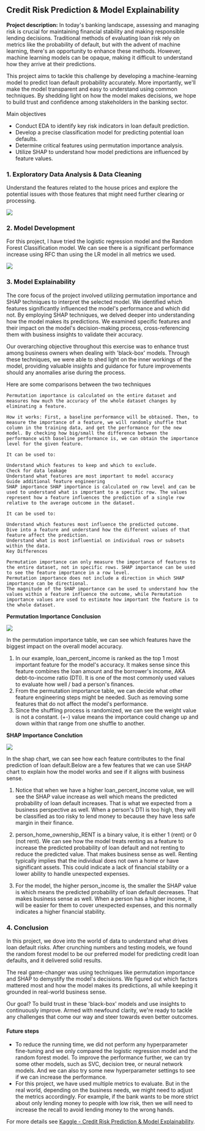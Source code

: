 ## Credit Risk Prediction & Model Explainability

**Project description:** 
In today's banking landscape, assessing and managing risk is crucial for maintaining financial stability and making responsible lending decisions. Traditional methods of evaluating loan risk rely on metrics like the probability of default, but with the advent of machine learning, there's an opportunity to enhance these methods. However, machine learning models can be opaque, making it difficult to understand how they arrive at their predictions.

This project aims to tackle this challenge by developing a machine-learning model to predict loan default probability accurately. More importantly, we'll make the model transparent and easy to understand using common techniques. By shedding light on how the model makes decisions, we hope to build trust and confidence among stakeholders in the banking sector.

Main objectives

- Conduct EDA to identify key risk indicators in loan default prediction.
- Develop a precise classification model for predicting potential loan defaults.
- Determine critical features using permutation importance analysis.
- Utilize SHAP to understand how model predictions are influenced by feature values.

### 1. Exploratory Data Analysis & Data Cleaning

Understand the features related to the house prices and explore the potential issues with those features that might need further clearing or processing. 

<img src="images/thumbnail_images/ml_p2_figure0.png?raw=true"/>
 
### 2. Model Development

For this project, I have tried the logistic regression model and the Random Forest Classification model. We can see there is a significant performance increase using RFC than using the LR model in all metrics we used.  

<img src="images/thumbnail_images/ml_p2_figure1.png?raw=true"/>

### 3. Model Explainability

The core focus of the project involved utilizing permutation importance and SHAP techniques to interpret the selected model. We identified which features significantly influenced the model's performance and which did not. By employing SHAP techniques, we delved deeper into understanding how the model makes its predictions. We examined specific features and their impact on the model's decision-making process, cross-referencing them with business insights to validate their accuracy.

Our overarching objective throughout this exercise was to enhance trust among business owners when dealing with 'black-box' models. Through these techniques, we were able to shed light on the inner workings of the model, providing valuable insights and guidance for future improvements should any anomalies arise during the process.

Here are some comparisons between the two techniques 

```
Permutation importance is calculated on the entire dataset and measures how much the accuracy of the whole dataset changes by eliminating a feature.

How it works: First, a baseline performance will be obtained. Then, to measure the importance of a feature, we will randomly shuffle that column in the training data, and get the performance for the new model. By checking how big/small the difference between the performance with baseline performance is, we can obtain the importance level for the given feature.

It can be used to:

Understand which features to keep and which to exclude.
Check for data leakage
Understand what features are most important to model accuracy
Guide additional feature engineering
SHAP importance SHAP importance is calculated on row level and can be used to understand what is important to a specific row. The values represent how a feature influences the prediction of a single row relative to the average outcome in the dataset.

It can be used to:

Understand which features most influence the predicted outcome.
Dive into a feature and understand how the different values of that feature affect the prediction.
Understand what is most influential on individual rows or subsets within the data.
Key Differences

Permutation importance can only measure the importance of features to the entire dataset, not in specific rows. SHAP importance can be used to see the feature importance in a row level.
Permutation importance does not include a direction in which SHAP importance can be directional.
The magnitude of the SHAP importance can be used to understand how the values within a feature influence the outcome, while Permutation importance values are used to estimate how important the feature is to the whole dataset.
```
**Permutation Importance Conclusion**

<img src="images/thumbnail_images/ml_p2_figure3.PNG?raw=true"/>

In the permutation importance table, we can see which features have the biggest impact on the overall model accuracy.

1. In our example, loan_percent_income is ranked as the top 1 most important feature for the model's accuracy. It makes sense since this feature combines the loan amount and the borrower's income, AKA debt-to-income ratio (DTI). It is one of the most commonly used values to evaluate how well / bad a person's finances.
2. From the permutation importance table, we can decide what other feature engineering steps might be needed. Such as removing some features that do not affect the model's performance.
3. Since the shuffling process is randomized, we can see the weight value is not a constant. (+-) value means the importance could change up and down within that range from one shuffle to another.

**SHAP Importance Conclution**

<img src="images/thumbnail_images/ml_p2_figure4.png?raw=true"/>

In the shap chart, we can see how each feature contributes to the final prediction of loan default.Below are a few features that we can use SHAP chart to explain how the model works and see if it aligns with business sense.

1. Notice that when we have a higher loan_percent_income value, we will see the SHAP value increase as well which means the predicted probability of loan default increases. That is what we expected from a business perspective as well. When a person's DTI is too high, they will be classified as too risky to lend money to because they have less safe margin in their finance.

2. person_home_ownership_RENT is a binary value, it is either 1 (rent) or 0 (not rent). We can see how the model treats renting as a feature to increase the predicted probability of loan default and not renting to reduce the predicted value. That makes business sense as well. Renting typically implies that the individual does not own a home or have significant assets. This could indicate a lack of financial stability or a lower ability to handle unexpected expenses.

3. For the model, the higher person_income is, the smaller the SHAP value is which means the predicted probability of loan default decreases. That makes business sense as well. When a person has a higher income, it will be easier for them to cover unexpected expenses, and this normally indicates a higher financial stability.

### 4. Conclusion

In this project, we dove into the world of data to understand what drives loan default risks. After crunching numbers and testing models, we found the random forest model to be our preferred model for predicting credit loan defaults, and it delivered solid results.

The real game-changer was using techniques like permutation importance and SHAP to demystify the model's decisions. We figured out which factors mattered most and how the model makes its predictions, all while keeping it grounded in real-world business sense.

Our goal? To build trust in these 'black-box' models and use insights to continuously improve. Armed with newfound clarity, we're ready to tackle any challenges that come our way and steer towards even better outcomes.

#### Future steps
* To reduce the running time, we did not perform any hyperparameter fine-tuning and we only compared the logistic regression model and the random forest model. To improve the performance further, we can try some other models, such as SVC, decision tree, or neural network models. And we can also try some new hyperparameter settings to see if we can increase the performance.
* For this project, we have used multiple metrics to evaluate. But in the real world, depending on the business needs, we might need to adjust the metrics accordingly. For example, if the bank wants to be more strict about only lending money to people with low risk, then we will need to increase the recall to avoid lending money to the wrong hands.

For more details see [Kaggle - Credit Risk Prediction & Model Explainability](https://www.kaggle.com/code/binfeng2021/credit-risk-prediction-model-explainability#Main-Takeaway-from-a-business-perspectie).



